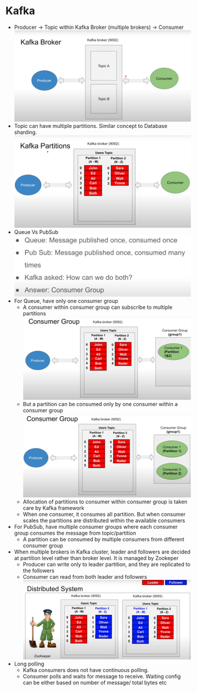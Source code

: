# Kafka

* Producer -> Topic within Kafka Broker (multiple brokers) -> Consumer
![img.png](img/simple-kafka.png)
*  Topic can have multiple partitions. Similar concept to Database sharding.
![img.png](img/simple-topic.png)
* Queue Vs PubSub
![img.png](img/queueVsPubSub.png)
* For Queue, have only one consumer group
  * A consumer within consumer group can subscribe to multiple partitions
    ![img.png](img/single-Consumer.png)
  * But a partition can be consumed only by one consumer within a consumer group
    ![img.png](img/multiple-consumers.png)
  * Allocation of partitions to consumer within consumer group is taken care by Kafka framework
  * When one consumer, it consumes all partition. But when consumer scales the partitions are distributed within the available consumers
* For PubSub, have multiple consumer groups where each consumer group consumes the message from topic/partition
  * A partition can be consumed by multiple consumers from different consumer group
* When multiple brokers in Kafka cluster, leader and followers are decided at partition level rather than broker level. It is managed by Zookeper
  * Producer can write only to leader partition, and they are replicated to the followers
  * Consumer can read from both leader and followers
  ![img.png](img/multiple-brokers.png)
* Long polling
  * Kafka consumers does not have continuous polling.
  * Consumer polls and waits for message to receive. Waiting config can be either based on number of message/ total bytes etc
